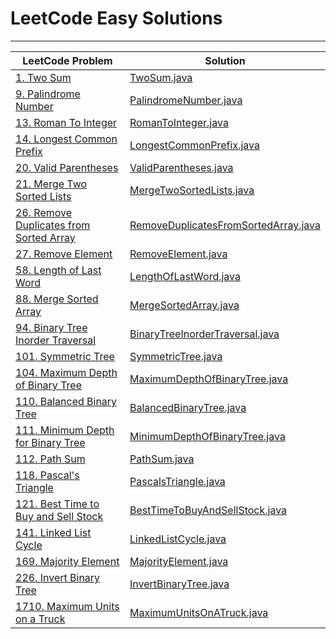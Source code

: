 # LeetCode Easy Solutions

---

| LeetCode Problem                                                                                              | Solution                                                                     |
|---------------------------------------------------------------------------------------------------------------|------------------------------------------------------------------------------|
| [1. Two Sum](https://leetcode.com/problems/two-sum/)                                                          | [TwoSum.java](TwoSum.java)                                                   |
| [9. Palindrome Number](https://leetcode.com/problems/palindrome-number/)                                      | [PalindromeNumber.java](PalindromeNumber.java)                               |
| [13. Roman To Integer](https://leetcode.com/problems/roman-to-integer/)                                       | [RomanToInteger.java](RomanToInteger.java)                                   |
| [14. Longest Common Prefix](https://leetcode.com/problems/longest-common-prefix/)                             | [LongestCommonPrefix.java](LongestCommonPrefix.java)                         |
| [20. Valid Parentheses](https://leetcode.com/problems/valid-parentheses/)                                     | [ValidParentheses.java](ValidParentheses.java)                               |
| [21. Merge Two Sorted Lists](https://leetcode.com/problems/merge-two-sorted-lists/)                           | [MergeTwoSortedLists.java](MergeTwoSortedLists.java)                         |
| [26. Remove Duplicates from Sorted Array](https://leetcode.com/problems/remove-duplicates-from-sorted-array/) | [RemoveDuplicatesFromSortedArray.java](RemoveDuplicatesFromSortedArray.java) |
| [27. Remove Element](https://leetcode.com/problems/remove-element/)                                           | [RemoveElement.java](RemoveElement.java)                                     |
| [58. Length of Last Word](https://leetcode.com/problems/length-of-last-word/)                                 | [LengthOfLastWord.java](LengthOfLastWord.java)                               |
| [88. Merge Sorted Array](https://leetcode.com/problems/merge-sorted-array/)                                   | [MergeSortedArray.java](MergeSortedArray.java)                               |
| [94. Binary Tree Inorder Traversal](https://leetcode.com/problems/binary-tree-inorder-traversal/)             | [BinaryTreeInorderTraversal.java](BinaryTreeInorderTraversal.java)           |
| [101. Symmetric Tree](https://leetcode.com/problems/symmetric-tree/)                                          | [SymmetricTree.java](SymmetricTree.java)                                     |
| [104. Maximum Depth of Binary Tree](https://leetcode.com/problems/maximum-depth-of-binary-tree/)              | [MaximumDepthOfBinaryTree.java](MaximumDepthOfBinaryTree.java)               |
| [110. Balanced Binary Tree](https://leetcode.com/problems/balanced-binary-tree/)                              | [BalancedBinaryTree.java](BalancedBinaryTree.java)                           |
| [111. Minimum Depth for Binary Tree](https://leetcode.com/problems/minimum-depth-of-binary-tree/)             | [MinimumDepthOfBinaryTree.java](MinimumDepthOfBinaryTree.java)               |
| [112. Path Sum](https://leetcode.com/problems/path-sum/)                                                      | [PathSum.java](PathSum.java)                                                 |
| [118. Pascal's Triangle](https://leetcode.com/problems/pascals-triangle/)                                     | [PascalsTriangle.java](PascalsTriangle.java)                                 |
| [121. Best Time to Buy and Sell Stock](https://leetcode.com/problems/best-time-to-buy-and-sell-stock/)        | [BestTimeToBuyAndSellStock.java](BestTimeToBuyAndSellStock.java)             |
| [141. Linked List Cycle](https://leetcode.com/problems/linked-list-cycle/)                                    | [LinkedListCycle.java](LinkedListCycle.java)                                 |
| [169. Majority Element](https://leetcode.com/problems/majority-element/)                                      | [MajorityElement.java](MajorityElement.java)                                 |
| [226. Invert Binary Tree](https://leetcode.com/problems/invert-binary-tree/)                                  | [InvertBinaryTree.java](InvertBinaryTree.java)                               |
| [1710. Maximum Units on a Truck](https://leetcode.com/problems/maximum-units-on-a-truck/)                     | [MaximumUnitsOnATruck.java](MaximumUnitsOnATruck.java)                       |